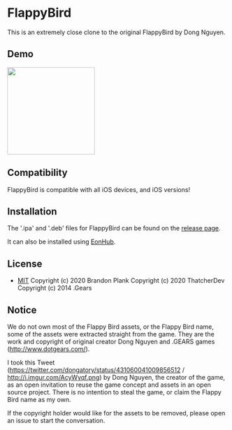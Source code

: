 # FlappyBird

This is an extremely close clone to the original FlappyBird by Dong Nguyen.

## Demo
<img src="demo/demo.gif" width="200">

## Compatibility
FlappyBird is compatible with all iOS devices, and iOS versions!

## Installation
The '.ipa' and '.deb' files for FlappyBird can be found on the [release page](https://github.com/brandonplank/flappybird/releases).

It can also be installed using [EonHub](https://app.eonhubapp.com/).

## License
- [MIT](https://choosealicense.com/licenses/mit/)
Copyright (c) 2020 Brandon Plank
Copyright (c) 2020 ThatcherDev
Copyright (c) 2014 .Gears

## Notice
We do not own most of the Flappy Bird assets, or the Flappy Bird name, some of the assets
were extracted straight from the game. They are the work and copyright of original 
creator Dong Nguyen and .GEARS games (http://www.dotgears.com/).

I took this Tweet (https://twitter.com/dongatory/status/431060041009856512 /
http://i.imgur.com/AcyWyqf.png) by Dong Nguyen, the creator of the game, as an open 
invitation to reuse the game concept and assets in an open source project. 
There is no intention to steal the game, or claim the Flappy Bird name as my own.

If the copyright holder would like for the assets to be removed, please open an 
issue to start the conversation.
